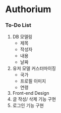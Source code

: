 # Authorium

### To-Do List
1. DB 모델링
    - 제목
    - 작성자
    - 내용
    - 날짜
2. 유저 모델 커스터마이징
    - 국가
    - 프로필 이미지
    - 연령
3. Front-end Design
4. 글 작성/ 삭제 기능 구현
5. 로그인 기능 구현
